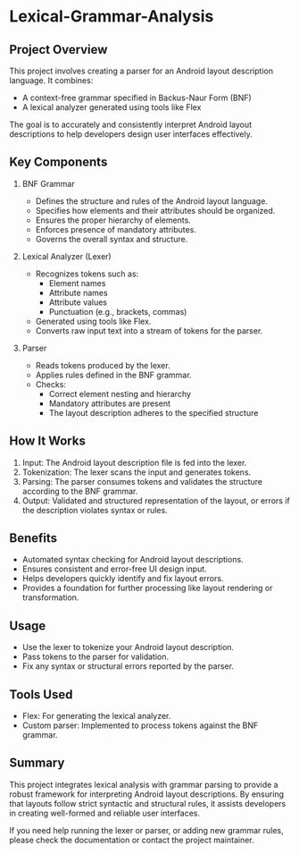Lexical-Grammar-Analysis
========================

Project Overview
----------------
This project involves creating a parser for an Android layout description language. It combines:

- A context-free grammar specified in Backus-Naur Form (BNF)
- A lexical analyzer generated using tools like Flex

The goal is to accurately and consistently interpret Android layout descriptions to help developers design user interfaces effectively.

Key Components
--------------
1. BNF Grammar
   - Defines the structure and rules of the Android layout language.
   - Specifies how elements and their attributes should be organized.
   - Ensures the proper hierarchy of elements.
   - Enforces presence of mandatory attributes.
   - Governs the overall syntax and structure.

2. Lexical Analyzer (Lexer)
   - Recognizes tokens such as:
     - Element names
     - Attribute names
     - Attribute values
     - Punctuation (e.g., brackets, commas)
   - Generated using tools like Flex.
   - Converts raw input text into a stream of tokens for the parser.

3. Parser
   - Reads tokens produced by the lexer.
   - Applies rules defined in the BNF grammar.
   - Checks:
     - Correct element nesting and hierarchy
     - Mandatory attributes are present
     - The layout description adheres to the specified structure

How It Works
------------
1. Input: The Android layout description file is fed into the lexer.
2. Tokenization: The lexer scans the input and generates tokens.
3. Parsing: The parser consumes tokens and validates the structure according to the BNF grammar.
4. Output: Validated and structured representation of the layout, or errors if the description violates syntax or rules.

Benefits
--------
- Automated syntax checking for Android layout descriptions.
- Ensures consistent and error-free UI design input.
- Helps developers quickly identify and fix layout errors.
- Provides a foundation for further processing like layout rendering or transformation.

Usage
-----
- Use the lexer to tokenize your Android layout description.
- Pass tokens to the parser for validation.
- Fix any syntax or structural errors reported by the parser.

Tools Used
----------
- Flex: For generating the lexical analyzer.
- Custom parser: Implemented to process tokens against the BNF grammar.

Summary
-------
This project integrates lexical analysis with grammar parsing to provide a robust framework for interpreting Android layout descriptions. By ensuring that layouts follow strict syntactic and structural rules, it assists developers in creating well-formed and reliable user interfaces.

If you need help running the lexer or parser, or adding new grammar rules, please check the documentation or contact the project maintainer.
